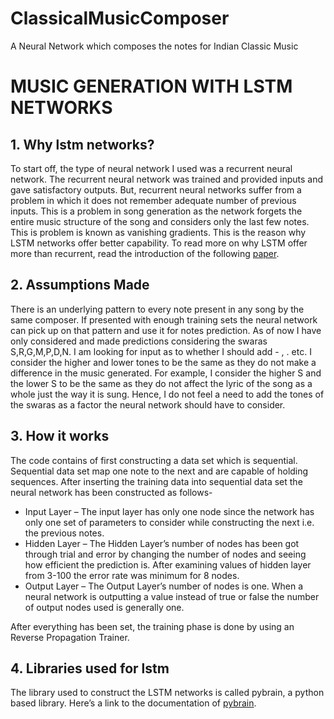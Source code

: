 # ClassicalMusicComposer
A Neural Network which composes the notes for Indian Classic Music

# MUSIC GENERATION WITH LSTM NETWORKS

## 1. Why lstm networks?
To start off, the type of neural network I used was a recurrent neural network. The recurrent neural network was trained and provided inputs and gave satisfactory outputs. But, recurrent neural networks suffer from a problem in which it does not remember adequate number of previous inputs. This is a problem in song generation as the network forgets the entire music structure of the song and considers only the last few notes. This is problem is known as vanishing gradients. This is the reason why LSTM networks offer better capability.
To read more on why LSTM offer more than recurrent, read the introduction of the following [paper](http://people.idsia.ch/~juergen/blues/IDSIA-07-02.pdf).
## 2. Assumptions Made
There is an underlying pattern to every note present in any song by the same composer. If presented with enough training sets the neural network can pick up on that pattern and use it for notes prediction.
As of now I have only considered and made predictions considering the swaras S,R,G,M,P,D,N. I am looking for input as to whether I should add - , . etc.
I consider the higher and lower tones to be the same as they do not make a difference in the music generated. For example, I consider the higher S and the lower S to be the same as they do not affect the lyric of the song as a whole just the way it is sung. Hence, I do not feel a need to add the tones of the swaras as a factor the neural network should have to consider.
## 3. How it works
The code contains of first constructing a data set which is sequential. Sequential data set map one note to the next and are capable of holding sequences. After inserting the training data into sequential data set the neural network has been constructed as follows-
  * Input Layer – The input layer has only one node since the network has only one set of parameters to consider while constructing the next i.e. the previous notes.
  * Hidden Layer – The Hidden Layer’s number of nodes has been got through trial and error by changing the number of nodes and seeing how efficient the prediction is. After examining values of hidden layer from 3-100 the error rate was minimum for 8 nodes.
  * Output Layer – The Output Layer’s number of nodes is one. When a neural network is outputting a value instead of true or false the number of output nodes used is generally one.

After everything has been set, the training phase is done by using an Reverse Propagation Trainer. 

## 4. Libraries used for lstm
The library used to construct the LSTM networks is called pybrain, a python based library. Here’s a link to the documentation of [pybrain](http://pybrain.org/docs/).

